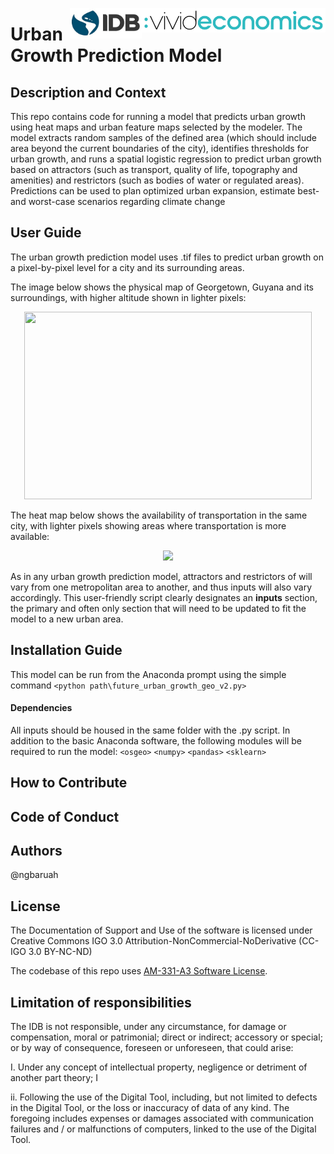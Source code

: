 <img align="right" height="39" src="https://github.com/EL-BID/Modelo-de-prediccion-de-crecimiento-urbano-/blob/master/img/Vivid_logo.png"><img align="right" width="115" height="49" src="https://github.com/EL-BID/Modelo-de-prediccion-de-crecimiento-urbano-/blob/master/img/IDB_logo.jpg">

# Urban Growth Prediction Model

## Description and Context
This repo contains code for running a model that predicts urban growth using heat maps and urban feature maps selected by the modeler. 
The model extracts random samples of the defined area (which should include area beyond the current boundaries of the city), identifies thresholds for urban growth, and runs a spatial logistic regression to predict urban growth based on attractors (such as transport, quality of life, topography and amenities) and restrictors (such as bodies of water or regulated areas). 
Predictions can be used to plan optimized urban expansion, estimate best- and worst-case scenarios regarding climate change

## User Guide
The urban growth prediction model uses .tif files to predict urban growth on a pixel-by-pixel level for a city and its surrounding areas.

The image below shows the physical map of Georgetown, Guyana and its surroundings, with higher altitude shown in lighter pixels: 
<p align="center">
  <img width="460" height="300" src="https://github.com/EL-BID/Modelo-de-prediccion-de-crecimiento-urbano-/tree/master/img/physical.png">
</p>

The heat map below shows the availability of transportation in the same city, with lighter pixels showing areas where transportation is more available: 
<p align="center">
  <img width="460" src="https://github.com/EL-BID/Modelo-de-prediccion-de-crecimiento-urbano-/tree/master/img/transport.PNG">
</p>

As in any urban growth prediction model, attractors and restrictors of will vary from one metropolitan area to another, and thus inputs will also vary accordingly. This user-friendly script clearly designates an **inputs** section, the primary and often only section that will need to be updated to fit the model to a new urban area.

## Installation Guide
This model can be run from the Anaconda prompt using the simple command `<python path\future_urban_growth_geo_v2.py>`

#### Dependencies
All inputs should be housed in the same folder with the .py script. In addition to the basic Anaconda software, the following modules will be required to run the model:
`<osgeo>` 
`<numpy>`
`<pandas>`
`<sklearn>`

## How to Contribute
## Code of Conduct
## Authors
@ngbaruah

## License
The Documentation of Support and Use of the software is licensed under Creative Commons IGO 3.0 Attribution-NonCommercial-NoDerivative (CC-IGO 3.0 BY-NC-ND)

The codebase of this repo uses [AM-331-A3 Software License](LICENSE).

## Limitation of responsibilities
The IDB is not responsible, under any circumstance, for damage or compensation, moral or patrimonial; direct or indirect; accessory or special; or by way of consequence, foreseen or unforeseen, that could arise:

I. Under any concept of intellectual property, negligence or detriment of another part theory; I

ii. Following the use of the Digital Tool, including, but not limited to defects in the Digital Tool, or the loss or inaccuracy of data of any kind. The foregoing includes expenses or damages associated with communication failures and / or malfunctions of computers, linked to the use of the Digital Tool.
